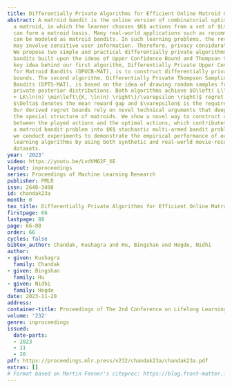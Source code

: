 ```yaml
---
title: Differentially Private Algorithms for Efficient Online Matroid Optimization
abstract: A matroid bandit is the online version of combinatorial optimization on
  a matroid, in which the learner chooses $K$ actions from a set of $L$ actions that
  can form a matroid basis. Many real-world applications such as recommendation systems
  can be modeled as matroid bandits. In such learning problems, the revealed data
  may involve sensitive user information. Therefore, privacy considerations are crucial.
  We propose two simple and practical differentially private algorithms for matroid
  bandits built upon the ideas of Upper Confidence Bound and Thompson Sampling. The
  key idea behind our first algorithm, Differentially Private Upper Confidence Bound
  for Matroid Bandits (DPUCB-MAT), is to construct differentially private upper confidence
  bounds. The second algorithm, Differentially Private Thompson Sampling for Matroid
  Bandits (DPTS-MAT), is based on the idea of drawing random samples from differentially
  private posterior distributions. Both algorithms achieve $O\left( L\ln(n)/\Delta
  + LK\ln(n) \min\left\{K, \ln(n) \right\}/\varepsilon \right)$ regret bounds, where
  $\Delta$ denotes the mean reward gap and $\varepsilon$ is the required privacy parameter.
  Our derived regret bounds rely on novel technical arguments that deeply explore
  the special structure of matroids. We show a novel way to construct ordered pairs
  between the played actions and the optimal actions, which contributes to decomposing
  a matroid bandit problem into $K$ stochastic multi-armed bandit problems. Finally,
  we conduct experiments to demonstrate the empirical performance of our proposed
  learning algorithms by using both synthetic and real-world movie-recommendation
  datasets.
year: '2023'
video: https://youtu.be/LvdVM62F_XE
layout: inproceedings
series: Proceedings of Machine Learning Research
publisher: PMLR
issn: 2640-3498
id: chandak23a
month: 0
tex_title: Differentially Private Algorithms for Efficient Online Matroid Optimization
firstpage: 66
lastpage: 88
page: 66-88
order: 66
cycles: false
bibtex_author: Chandak, Kushagra and Hu, Bingshan and Hegde, Nidhi
author:
- given: Kushagra
  family: Chandak
- given: Bingshan
  family: Hu
- given: Nidhi
  family: Hegde
date: 2023-11-20
address:
container-title: Proceedings of The 2nd Conference on Lifelong Learning Agents
volume: '232'
genre: inproceedings
issued:
  date-parts:
  - 2023
  - 11
  - 20
pdf: https://proceedings.mlr.press/v232/chandak23a/chandak23a.pdf
extras: []
# Format based on Martin Fenner's citeproc: https://blog.front-matter.io/posts/citeproc-yaml-for-bibliographies/
---
```

